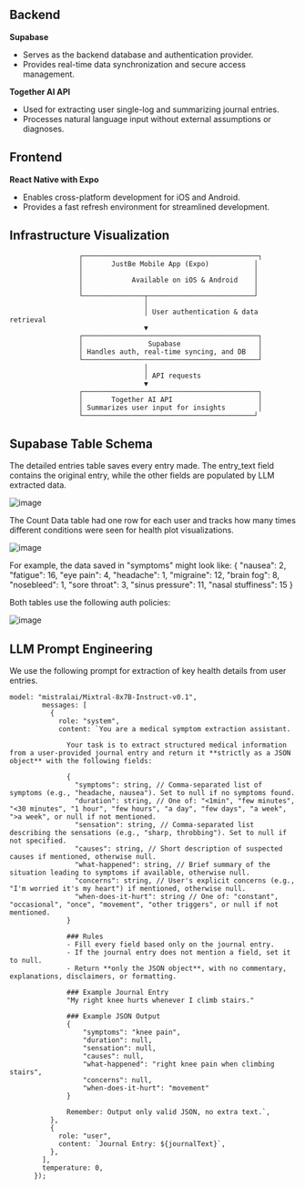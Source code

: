## Backend
**Supabase**
* Serves as the backend database and authentication provider.
* Provides real-time data synchronization and secure access management.

**Together AI API**
* Used for extracting user single-log and summarizing journal entries.
* Processes natural language input without external assumptions or diagnoses.

## Frontend
**React Native with Expo**
* Enables cross-platform development for iOS and Android.
* Provides a fast refresh environment for streamlined development.

## Infrastructure Visualization
```
                 ┌───────────────────────────────────────────┐
                 │       JustBe Mobile App (Expo)           │
                 │                                          │
                 │            Available on iOS & Android    │
                 │                                          │
                 └───────────────┬──────────────────────────┘
                                 │
                                 │ User authentication & data retrieval
                                 ▼
                 ┌───────────────────────────────────────────┐
                 │                Supabase                   │
                 │ Handles auth, real-time syncing, and DB   │
                 └───────────────────────────────────────────┘
                                 │
                                 │ API requests
                                 ▼
                 ┌───────────────────────────────────────────┐
                 │       Together AI API                     │
                 │ Summarizes user input for insights        │
                 └──────────────────────────────────────────┘
```
## Supabase Table Schema
The detailed entries table saves every entry made. The entry_text field contains the original entry, while the other fields are populated by LLM extracted data. 

![image](https://github.com/user-attachments/assets/7210ed67-d409-4c2f-a658-5dbdacdf75a6)

The Count Data table had one row for each user and tracks how many times different conditions were seen for health plot visualizations. 

![image](https://github.com/user-attachments/assets/42abc8a8-061e-4aef-9908-ccb32ef3a93d)

For example, the data saved in "symptoms" might look like:
{
  "nausea": 2,
  "fatigue": 16,
  "eye pain": 4,
  "headache": 1,
  "migraine": 12,
  "brain fog": 8,
  "nosebleed": 1,
  "sore throat": 3,
  "sinus pressure": 11,
  "nasal stuffiness": 15
}

Both tables use the following auth policies:

![image](https://github.com/user-attachments/assets/2963221d-007f-44c1-b6f3-491b90499136)

## LLM Prompt Engineering
We use the following prompt for extraction of key health details from user entries.
```
model: "mistralai/Mixtral-8x7B-Instruct-v0.1",
        messages: [
          {
            role: "system",
            content: `You are a medical symptom extraction assistant. 
              
              Your task is to extract structured medical information from a user-provided journal entry and return it **strictly as a JSON object** with the following fields:

              {
                "symptoms": string, // Comma-separated list of symptoms (e.g., "headache, nausea"). Set to null if no symptoms found.
                "duration": string, // One of: "<1min", "few minutes", "<30 minutes", "1 hour", "few hours", "a day", "few days", "a week", ">a week", or null if not mentioned.
                "sensation": string, // Comma-separated list describing the sensations (e.g., "sharp, throbbing"). Set to null if not specified.
                "causes": string, // Short description of suspected causes if mentioned, otherwise null.
                "what-happened": string, // Brief summary of the situation leading to symptoms if available, otherwise null.
                "concerns": string, // User's explicit concerns (e.g., "I'm worried it's my heart") if mentioned, otherwise null.
                "when-does-it-hurt": string // One of: "constant", "occasional", "once", "movement", "other triggers", or null if not mentioned.
              }

              ### Rules
              - Fill every field based only on the journal entry.
              - If the journal entry does not mention a field, set it to null.
              - Return **only the JSON object**, with no commentary, explanations, disclaimers, or formatting.

              ### Example Journal Entry
              "My right knee hurts whenever I climb stairs."

              ### Example JSON Output
              {
                  "symptoms": "knee pain",
                  "duration": null,
                  "sensation": null,
                  "causes": null,
                  "what-happened": "right knee pain when climbing stairs",
                  "concerns": null,
                  "when-does-it-hurt": "movement"
              }

              Remember: Output only valid JSON, no extra text.`,
          },
          {
            role: "user",
            content: `Journal Entry: ${journalText}`,
          },
        ],
        temperature: 0,        
      });
```
